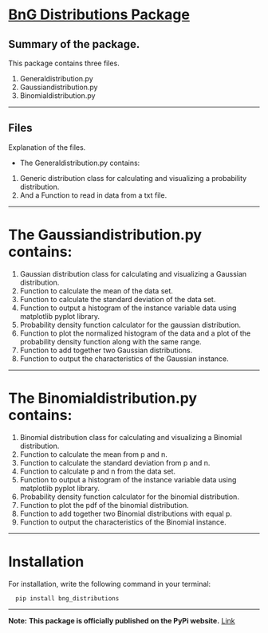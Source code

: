 # [BnG Distributions Package](https://pypi.org/project/bng-dis-probability/)

## Summary of the package.

This package contains three files.
1. Generaldistribution.py
2. Gaussiandistribution.py
3. Binomialdistribution.py

---
## Files

Explanation of the files.
- The Generaldistribution.py contains:
1. Generic distribution class for calculating and 
		visualizing a probability distribution.
2. And a Function to read in data from a txt file.


---
# The Gaussiandistribution.py contains:
1. Gaussian distribution class for calculating and 
	visualizing a Gaussian distribution.
2. Function to calculate the mean of the data set.
3. Function to calculate the standard deviation of the data set.
4. Function to output a histogram of the instance variable data using 
		matplotlib pyplot library.
5. Probability density function calculator for the gaussian distribution.
6. Function to plot the normalized histogram of the data and a plot of the 
		probability density function along with the same range.
7. Function to add together two Gaussian distributions.
8. Function to output the characteristics of the Gaussian instance.

---
# The Binomialdistribution.py contains:
1. Binomial distribution class for calculating and 
    visualizing a Binomial distribution.
2. Function to calculate the mean from p and n.
3. Function to calculate the standard deviation from p and n.
4. Function to calculate p and n from the data set.
5. Function to output a histogram of the instance variable data using 
        matplotlib pyplot library.
6. Probability density function calculator for the binomial distribution.
7. Function to plot the pdf of the binomial distribution.
8. Function to add together two Binomial distributions with equal p.
9. Function to output the characteristics of the Binomial instance.

---
# Installation
For installation, write the following command in your terminal:
```
  pip install bng_distributions
```

---
**Note:** **This package is officially published on the PyPi website.** [Link](https://pypi.org/project/bng-dis-probability/)
